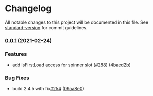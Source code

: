 # Changelog

All notable changes to this project will be documented in this file. See [standard-version](https://github.com/conventional-changelog/standard-version) for commit guidelines.

### [0.0.1](///compare/v2.4.5...v0.0.1) (2021-02-24)


### Features

* add isFirstLoad access for spinner slot ([#288](null//undefined/issues/288)) ([4baed2b](///commit/4baed2bb078f076d3bff48c783ed324236630ed6))


### Bug Fixes

* build 2.4.5 with fix[#254](null//undefined/issues/254) ([09aa8e0](///commit/09aa8e0c5808e0b2a33ffda34ec9f132bf7819b1))
